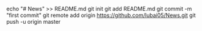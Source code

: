 echo "# News" >> README.md
git init
git add README.md
git commit -m "first commit"
git remote add origin https://github.com/lubai05/News.git
git push -u origin master
